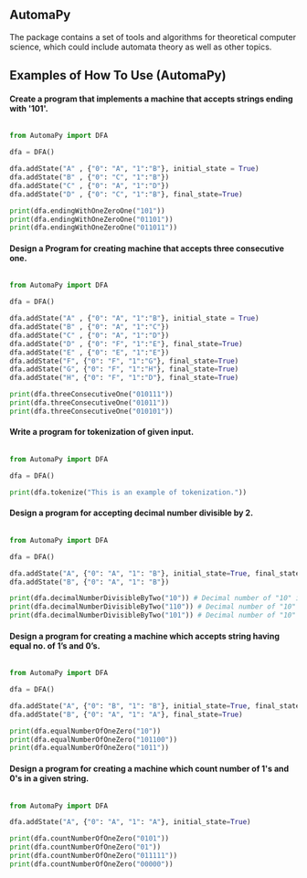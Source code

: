 ## AutomaPy

The package contains a set of tools and algorithms for theoretical computer science, which could include automata theory as well as other topics.


## Examples of How To Use (AutomaPy)

#### Create a program that implements a machine that accepts strings ending with '101'.

```py

from AutomaPy import DFA

dfa = DFA()

dfa.addState("A" , {"0": "A", "1":"B"}, initial_state = True)
dfa.addState("B" , {"0": "C", "1":"B"})
dfa.addState("C" , {"0": "A", "1":"D"})
dfa.addState("D" , {"0": "C", "1":"B"}, final_state=True)

print(dfa.endingWithOneZeroOne("101"))
print(dfa.endingWithOneZeroOne("01101"))
print(dfa.endingWithOneZeroOne("011011"))

```
#### Design a Program for creating machine that accepts three consecutive one.

```py

from AutomaPy import DFA

dfa = DFA()

dfa.addState("A" , {"0": "A", "1":"B"}, initial_state = True)
dfa.addState("B" , {"0": "A", "1":"C"})
dfa.addState("C" , {"0": "A", "1":"D"})
dfa.addState("D" , {"0": "F", "1":"E"}, final_state=True)
dfa.addState("E" , {"0": "E", "1":"E"})
dfa.addState("F", {"0": "F", "1":"G"}, final_state=True)
dfa.addState("G", {"0": "F", "1":"H"}, final_state=True)
dfa.addState("H", {"0": "F", "1":"D"}, final_state=True)

print(dfa.threeConsecutiveOne("010111"))
print(dfa.threeConsecutiveOne("01011"))
print(dfa.threeConsecutiveOne("010101"))

```
#### Write a program for tokenization of given input.

```py

from AutomaPy import DFA

dfa = DFA()

print(dfa.tokenize("This is an example of tokenization."))

```
#### Design a program for accepting decimal number divisible by 2.

```py

from AutomaPy import DFA

dfa = DFA()

dfa.addState("A", {"0": "A", "1": "B"}, initial_state=True, final_state=True)
dfa.addState("B", {"0": "A", "1": "B"})

print(dfa.decimalNumberDivisibleByTwo("10")) # Decimal number of "10" is 2
print(dfa.decimalNumberDivisibleByTwo("110")) # Decimal number of "10" is 6
print(dfa.decimalNumberDivisibleByTwo("101")) # Decimal number of "10" is 5

```
#### Design a program for creating a machine which accepts string having equal no. of 1’s and 0’s.

```py

from AutomaPy import DFA

dfa = DFA()

dfa.addState("A", {"0": "B", "1": "B"}, initial_state=True, final_state=True)
dfa.addState("B", {"0": "A", "1": "A"}, final_state=True)

print(dfa.equalNumberOfOneZero("10"))
print(dfa.equalNumberOfOneZero("101100"))
print(dfa.equalNumberOfOneZero("1011"))

```
#### Design a program for creating a machine which count number of 1's and 0's in a given string.

```py

from AutomaPy import DFA

dfa.addState("A", {"0": "A", "1": "A"}, initial_state=True)

print(dfa.countNumberOfOneZero("0101"))
print(dfa.countNumberOfOneZero("01"))
print(dfa.countNumberOfOneZero("011111"))
print(dfa.countNumberOfOneZero("00000"))

```
